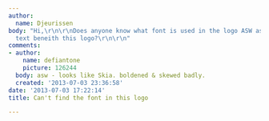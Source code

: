 ```yaml
---
author:
  name: Djeurissen
body: "Hi,\r\n\r\nDoes anyone know what font is used in the logo ASW aswell as the
  text beneith this logo?\r\n\r\n"
comments:
- author:
    name: defiantone
    picture: 126244
  body: asw - looks like Skia. boldened & skewed badly.
  created: '2013-07-03 23:36:58'
date: '2013-07-03 17:22:14'
title: Can't find the font in this logo

---
```

